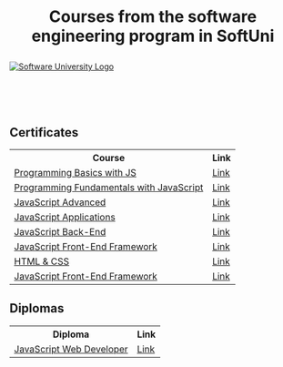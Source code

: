 # <p align="center"> Courses from the software engineering program in SoftUni <p>

<a href="https://softuni.bg/trainings/courses" rel="Courses"><img src="https://softuni.bg/content/images/svg-logos/software-university-logo.svg?sanitize=true" alt="Software University Logo"></a>

<br/>
<br/>
<br/>

<h2> Certificates </h2>

<table>
  <tr>
    <th>Course</th>
    <th>Link</th>
  </tr>
  <tr>
    <td><a href="https://softuni.bg/trainings/3622/programming-basics-with-javascript-january-2022">Programming Basics with JS</a></td>
    <td><a href="https://softuni.bg/certificates/details/125531/80461917">Link</a></td>
  </tr>
  <tr>
    <td><a href="https://softuni.bg/trainings/4382/programming-fundamentals-with-javascript-january-2024">Programming Fundamentals with JavaScript</a></td>
    <td><a href="https://softuni.bg/certificates/details/209714/45a06fa7">Link</a></td>
  </tr>
  <tr>
    <td><a href="">JavaScript Advanced</a></td>
    <td><a href="">Link</a></td>
  </tr>
  <tr>
    <td><a href="">JavaScript Applications</a></td>
    <td><a href="">Link</a></td>
  </tr>
  <tr>
    <td><a href="">JavaScript Back-End</a></td>
    <td><a href="">Link</a></td>
  </tr>
  <tr>
    <td><a href="">JavaScript Front-End Framework</a></td>
    <td><a href="">Link</a></td>
  </tr>
  <tr>
    <td><a href="">HTML & CSS</a></td>
    <td><a href="">Link</a></td>
  </tr>
  <tr>
    <td><a href="">JavaScript Front-End Framework</a></td>
    <td><a href="">Link</a></td>
  </tr>
</table>

<h2> Diplomas </h2>

<table>
  <tr>
    <th>Diploma</th>
    <th>Link</th>
  </tr>
  <tr>
    <td><a href="">JavaScript Web Developer</a></td>
    <td><a href="">Link</a></td>
  </tr>
</table>